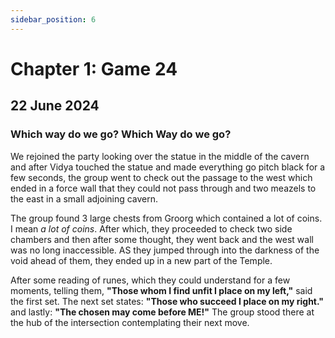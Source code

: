 ```yaml
---
sidebar_position: 6
---
```


# Chapter 1: Game 24

## 22 June 2024

### Which way do we go? Which Way do we go?

We rejoined the party looking over the statue in the middle of the cavern and after Vidya touched the statue and made everything go pitch black for a few seconds, the group went to check out the passage to the west which ended in a force wall that they could not pass through and two meazels to the east in a small adjoining cavern.

The group found 3 large chests from Groorg which contained a lot of coins. I mean _a lot of coins_. After which, they proceeded to check two side chambers and then after some thought, they went back and the west wall was no long inaccessible. AS they jumped through into the darkness of the void ahead of them, they ended up in a new part of the Temple.

After some reading of runes, which they could understand for a few moments, telling them, **"Those whom I find unfit I place on my left,"** said the first set. The next set states: **"Those who succeed I place on my right."** and lastly: **"The chosen may come before ME!"** The group stood there at the hub of the intersection contemplating their next move.

